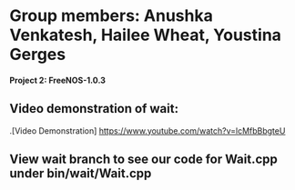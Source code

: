 # Group members: Anushka Venkatesh, Hailee Wheat, Youstina Gerges
#### Project 2: FreeNOS-1.0.3
## Video demonstration of wait:
.[Video Demonstration] https://www.youtube.com/watch?v=lcMfbBbgteU
## View wait branch to see our code for Wait.cpp under bin/wait/Wait.cpp
